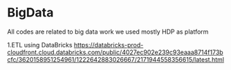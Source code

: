 # BigData
All codes are related to big data work we used mostly HDP as platform

1.ETL using DataBricks https://databricks-prod-cloudfront.cloud.databricks.com/public/4027ec902e239c93eaaa8714f173bcfc/3620158951254961/1222642883026667/2171944558356615/latest.html
